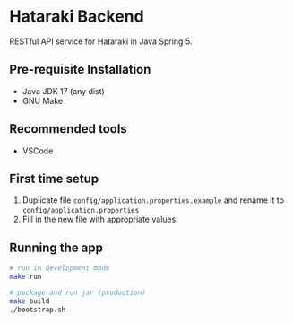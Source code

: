 # Hataraki Backend

RESTful API service for Hataraki in Java Spring 5.

## Pre-requisite Installation

- Java JDK 17 (any dist)
- GNU Make

## Recommended tools

- VSCode

## First time setup

1. Duplicate file `config/application.properties.example` and rename it to `config/application.properties`
2. Fill in the new file with appropriate values

## Running the app

```bash
# run in development mode
make run

# package and run jar (production)
make build
./bootstrap.sh
```
